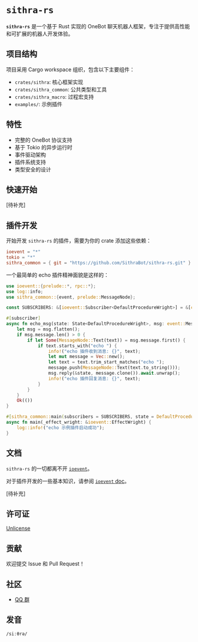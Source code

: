 # **`sithra-rs`**

**`sithra-rs`** 是一个基于 Rust 实现的 OneBot 聊天机器人框架，专注于提供高性能和可扩展的机器人开发体验。

## 项目结构

项目采用 Cargo workspace 组织，包含以下主要组件：

- `crates/sithra`: 核心框架实现
- `crates/sithra_common`: 公共类型和工具
- `crates/sithra_macro`: 过程宏支持
- `examples/`: 示例插件

## 特性

- 完整的 OneBot 协议支持
- 基于 Tokio 的异步运行时
- 事件驱动架构
- 插件系统支持
- 类型安全的设计

## 快速开始

[待补充]

## 插件开发

开始开发 `sithra-rs` 的插件，需要为你的 crate 添加这些依赖：

```toml
ioevent = "*"
tokio = "*"
sithra_common = { git = "https://github.com/SithraBot/sithra-rs.git" }
```

一个最简单的 echo 插件精神面貌是这样的：

```rust
use ioevent::{prelude::*, rpc::*};
use log::info;
use sithra_common::{event, prelude::MessageNode};

const SUBSCRIBERS: &[ioevent::Subscriber<DefaultProcedureWright>] = &[create_subscriber!(echo_msg)];

#[subscriber]
async fn echo_msg(state: State<DefaultProcedureWright>, msg: event::MessageDetail) -> Result {
    let msg = msg.flatten();
    if msg.message.len() > 0 {
        if let Some(MessageNode::Text(text)) = msg.message.first() {
            if text.starts_with("echo ") {
                info!("echo 插件收到消息: {}", text);
                let mut message = Vec::new();
                let text = text.trim_start_matches("echo ");
                message.push(MessageNode::Text(text.to_string()));
                msg.reply(&state, message.clone()).await.unwrap();
                info!("echo 插件回复消息: {}", text);
            }
        }
    }
    Ok(())
}

#[sithra_common::main(subscribers = SUBSCRIBERS, state = DefaultProcedureWright::default())]
async fn main(_effect_wright: &ioevent::EffectWright) {
    log::info!("echo 示例插件启动成功");
}
```

## 文档

`sithra-rs` 的一切都离不开 [`ioevent`](https://github.com/BERADQ/ioevent)。

对于插件开发的一些基本知识，请参阅 [`ioevent` doc](https://docs.rs/ioevent/latest/ioevent/)。

[待补充]

## 许可证

[Unlicense](https://github.com/SithraBot/sithra-rs/blob/main/LICENSE)

## 贡献

欢迎提交 Issue 和 Pull Request！

## 社区

- [QQ 群](https://qm.qq.com/q/XtORRK5Ruk)

## 发音

`/siːθrə/`